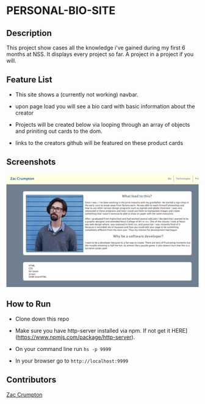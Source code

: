 # PERSONAL-BIO-SITE

## Description

This project show cases all the knowledge i've gained during my first 6 months at NSS. It displays every project so far. A project in a project if you will.

## Feature List
- This site shows a (currently not working) navbar.

- upon page load you will see a bio card with basic information about the creator

- Projects will be created below via looping through an array of objects and priniting out cards to the dom.

- links to the creators github will be featured on these product cards

## Screenshots

![Main Screen](./screenshot/personal-bio-1.jpg)

## How to Run

- Clone down this repo

- Make sure you have http-server installed via npm. If not get it HERE](https://www.npmjs.com/package/http-server).

- On your command line run `hs -p 9999`

- In your browser go to `http://localhost:9999`

## Contributors

[Zac Crumpton](https://github.com/ZacCrumpton)